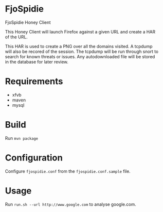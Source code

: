 FjoSpidie
=========

FjoSpidie Honey Client

This Honey Client will launch Firefox against a given URL and create a HAR of the URL.

This HAR is used to create a PNG over all the domains visited.
A tcpdump will also be recored of the session. The tcpdump will be run through snort to search for known threats or issues.
Any autodownloaded file will be stored in the database for later review.

Requirements
============
* xfvb
* maven
* mysql

Build
=====
Run `mvn package`


Configuration
=============
Configure `fjospidie.conf` from the `fjospidie.conf.sample` file.

Usage
=====
Run `run.sh --url http://www.google.com` to analyse google.com.
